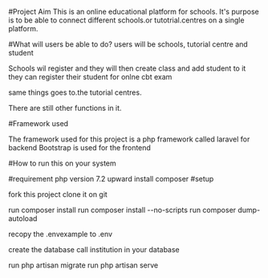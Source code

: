 #Project Aim
This is an online educational platform for schools.
It's purpose is to be able to connect different schools.or tutotrial.centres on a single platform.

#What will users be able to do?
users will be schools, tutorial centre and student

Schools wil register and they will then create class and add student to it
they can register their student for onlne cbt exam

same things goes to.the tutorial centres.

There are still other functions in it.

#Framework used

The framework used for this project is a php framework called laravel for backend
Bootstrap is used for the frontend

#How to run this on your system

#requirement
php version 7.2 upward
install composer
#setup

fork this project
clone it on git

run composer install
run composer install --no-scripts
run composer dump-autoload

recopy the .envexample to .env

create the database call institution in your database

run php artisan migrate
run php artisan serve
